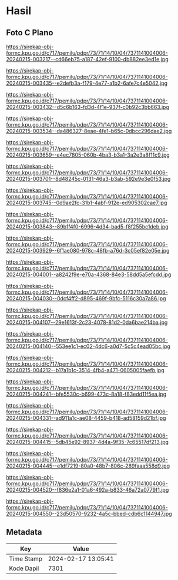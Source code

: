 # Hasil

## Foto C Plano

https://sirekap-obj-formc.kpu.go.id/c717/pemilu/pdpr/73/71/14/10/04/7371141004006-20240215-003217--cd66eb75-a187-42ef-9100-db882ee3ed1e.jpg

https://sirekap-obj-formc.kpu.go.id/c717/pemilu/pdpr/73/71/14/10/04/7371141004006-20240215-003435--e2defb3a-f179-4e77-a1b2-6afe7c4e5042.jpg

https://sirekap-obj-formc.kpu.go.id/c717/pemilu/pdpr/73/71/14/10/04/7371141004006-20240215-003432--d5c6b163-fd3d-4f1e-937f-c0b92c3bb663.jpg

https://sirekap-obj-formc.kpu.go.id/c717/pemilu/pdpr/73/71/14/10/04/7371141004006-20240215-003534--da486327-8eae-4fe1-b65c-0dbcc296dae2.jpg

https://sirekap-obj-formc.kpu.go.id/c717/pemilu/pdpr/73/71/14/10/04/7371141004006-20240215-003659--e4ec7805-060b-4ba3-b3a1-3a2e3a8f11c9.jpg

https://sirekap-obj-formc.kpu.go.id/c717/pemilu/pdpr/73/71/14/10/04/7371141004006-20240215-003701--8d48245c-0131-46a3-b3ab-592e9e3e0f53.jpg

https://sirekap-obj-formc.kpu.go.id/c717/pemilu/pdpr/73/71/14/10/04/7371141004006-20240215-003745--0d9ae2fc-31b1-4abf-912e-ed905302cae7.jpg

https://sirekap-obj-formc.kpu.go.id/c717/pemilu/pdpr/73/71/14/10/04/7371141004006-20240215-003843--89b1f4f0-6996-4d34-bad5-f8f255bc1deb.jpg

https://sirekap-obj-formc.kpu.go.id/c717/pemilu/pdpr/73/71/14/10/04/7371141004006-20240215-003929--6f1ae080-978c-48fb-a76d-3c05ef82e05e.jpg

https://sirekap-obj-formc.kpu.go.id/c717/pemilu/pdpr/73/71/14/10/04/7371141004006-20240215-004001--a8242f9e-e70a-4368-84e3-58dd5a5efcdd.jpg

https://sirekap-obj-formc.kpu.go.id/c717/pemilu/pdpr/73/71/14/10/04/7371141004006-20240215-004030--0dcf4ff2-d895-469f-9bfc-5116c30a7a86.jpg

https://sirekap-obj-formc.kpu.go.id/c717/pemilu/pdpr/73/71/14/10/04/7371141004006-20240215-004107--29e1613f-2c23-4078-81d2-0da6bae214ba.jpg

https://sirekap-obj-formc.kpu.go.id/c717/pemilu/pdpr/73/71/14/10/04/7371141004006-20240215-004140--553ee1c1-ec02-4dc6-a0d7-5c5c4ead05bc.jpg

https://sirekap-obj-formc.kpu.go.id/c717/pemilu/pdpr/73/71/14/10/04/7371141004006-20240215-004212--b17a1b1c-3514-4fb4-a471-0605005faefb.jpg

https://sirekap-obj-formc.kpu.go.id/c717/pemilu/pdpr/73/71/14/10/04/7371141004006-20240215-004241--bfe5530c-b699-473c-8a18-f83edd11f5ea.jpg

https://sirekap-obj-formc.kpu.go.id/c717/pemilu/pdpr/73/71/14/10/04/7371141004006-20240215-004331--ad911a1c-ae08-4459-b418-ad58159d21bf.jpg

https://sirekap-obj-formc.kpu.go.id/c717/pemilu/pdpr/73/71/14/10/04/7371141004006-20240215-004415--5db45e92-8937-4d4a-9f35-7c65517df213.jpg

https://sirekap-obj-formc.kpu.go.id/c717/pemilu/pdpr/73/71/14/10/04/7371141004006-20240215-004445--e1df7219-80a0-48b7-806c-289faaa558d9.jpg

https://sirekap-obj-formc.kpu.go.id/c717/pemilu/pdpr/73/71/14/10/04/7371141004006-20240215-004520--f836e2a1-01a6-492a-b833-46a72a0779f1.jpg

https://sirekap-obj-formc.kpu.go.id/c717/pemilu/pdpr/73/71/14/10/04/7371141004006-20240215-004550--23d50570-9232-4a5c-bbed-cdb6c1144947.jpg


## Metadata

| Key        | Value               |
| ---------- | ------------------- |
| Time Stamp | 2024-02-17 13:05:41 |
| Kode Dapil | 7301                |



